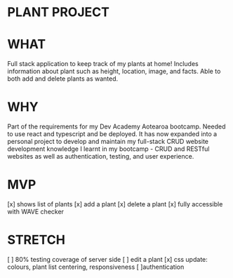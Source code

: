# PLANT PROJECT

# WHAT
Full stack application to keep track of my plants at home! Includes information about plant such as height, location, image, and facts. Able to both add and delete plants as wanted.

# WHY
Part of the requirements for my Dev Academy Aotearoa bootcamp. Needed to use react and typescript and be deployed. It has now expanded into a personal project to develop and maintain my full-stack CRUD website development knowledge I learnt in my bootcamp - CRUD and RESTful websites as well as authentication, testing, and user experience.

# MVP
[x] shows list of plants 
[x] add a plant
[x] delete a plant
[x] fully accessible with WAVE checker 

# STRETCH
[ ] 80% testing coverage of server side
[ ] edit a plant
[x] css update: colours, plant list centering, responsiveness
[ ]authentication
